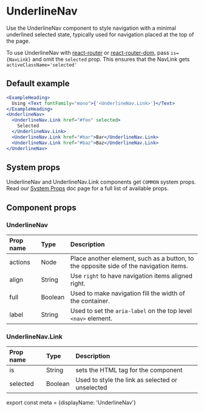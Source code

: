 # UnderlineNav

Use the UnderlineNav component to style navigation with a minimal underlined selected state, typically used for navigation placed at the top of the page.

To use UnderlineNav with [react-router](https://github.com/ReactTraining/react-router) or
[react-router-dom](https://www.npmjs.com/package/react-router-dom), pass
```is={NavLink}``` and omit the ```selected``` prop.
This ensures that the NavLink gets ```activeClassName='selected'```

## Default example

```.jsx
<ExampleHeading>
  Using <Text fontFamily="mono">{'<UnderlineNav.Link>'}</Text>
</ExampleHeading>
<UnderlineNav>
  <UnderlineNav.Link href="#foo" selected>
    Selected
  </UnderlineNav.Link>
  <UnderlineNav.Link href="#bar">Bar</UnderlineNav.Link>
  <UnderlineNav.Link href="#baz">Baz</UnderlineNav.Link>
</UnderlineNav>
```

## System props

UnderlineNav and UnderlineNav.Link components get `COMMON` system props. Read our [System Props](/components/docs/system-props) doc page for a full list of available props.


## Component props

### UnderlineNav
| Prop name | Type | Description |
| :- | :- | :- |
| actions | Node | Place another element, such as a button, to the opposite side of the navigation items.|
| align | String | Use `right` to have navigation items aligned right. |
| full | Boolean | Used to make navigation fill the width of the container. |
| label | String | Used to set the `aria-label` on the top level `<nav>` element. |

### UnderlineNav.Link
| Prop name | Type | Description |
| :- | :- | :- |
| is | String | sets the HTML tag for the component|
| selected | Boolean | Used to style the link as selected or unselected |

export const meta = {displayName: 'UnderlineNav'}
